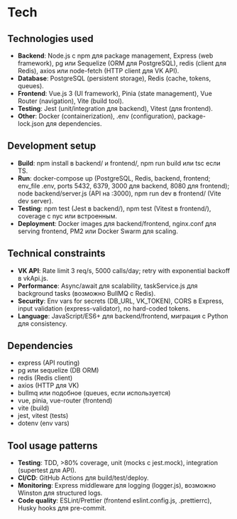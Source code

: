 # Tech

## Technologies used
- **Backend**: Node.js с npm для package management, Express (web framework), pg или Sequelize (ORM для PostgreSQL), redis (client для Redis), axios или node-fetch (HTTP client для VK API).
- **Database**: PostgreSQL (persistent storage), Redis (cache, tokens, queues).
- **Frontend**: Vue.js 3 (UI framework), Pinia (state management), Vue Router (navigation), Vite (build tool).
- **Testing**: Jest (unit/integration для backend), Vitest (для frontend).
- **Other**: Docker (containerization), .env (configuration), package-lock.json для dependencies.

## Development setup
- **Build**: npm install в backend/ и frontend/, npm run build или tsc если TS.
- **Run**: docker-compose up (PostgreSQL, Redis, backend, frontend; env_file .env, ports 5432, 6379, 3000 для backend, 8080 для frontend); node backend/server.js (API на :3000), npm run dev в frontend/ (Vite dev server).
- **Testing**: npm test (Jest в backend/), npm test (Vitest в frontend/), coverage с nyc или встроенным.
- **Deployment**: Docker images для backend/frontend, nginx.conf для serving frontend, PM2 или Docker Swarm для scaling.

## Technical constraints
- **VK API**: Rate limit 3 req/s, 5000 calls/day; retry with exponential backoff в vkApi.js.
- **Performance**: Async/await для scalability, taskService.js для background tasks (возможно BullMQ с Redis).
- **Security**: Env vars for secrets (DB_URL, VK_TOKEN), CORS в Express, input validation (express-validator), no hard-coded tokens.
- **Language**: JavaScript/ES6+ для backend/frontend, миграция с Python для consistency.

## Dependencies
- express (API routing)
- pg или sequelize (DB ORM)
- redis (Redis client)
- axios (HTTP для VK)
- bullmq или подобное (queues, если используется)
- vue, pinia, vue-router (frontend)
- vite (build)
- jest, vitest (tests)
- dotenv (env vars)

## Tool usage patterns
- **Testing**: TDD, >80% coverage, unit (mocks с jest.mock), integration (supertest для API).
- **CI/CD**: GitHub Actions для build/test/deploy.
- **Monitoring**: Express middleware для logging (logger.js), возможно Winston для structured logs.
- **Code quality**: ESLint/Prettier (frontend eslint.config.js, .prettierrc), Husky hooks для pre-commit.
